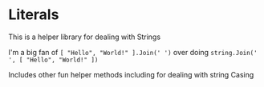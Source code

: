 # Literals

This is a helper library for dealing with Strings

I'm a big fan of `[ "Hello", "World!" ].Join(' ')` over doing `string.Join(' ', [ "Hello", "World!" ])`

Includes other fun helper methods including for dealing with string Casing